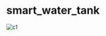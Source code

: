 # smart_water_tank
![c1](https://github.com/ManojChinthalapudi/smart_water_tank/assets/137071534/dfafcc2e-c648-4a90-ae23-34677b753c7e)
